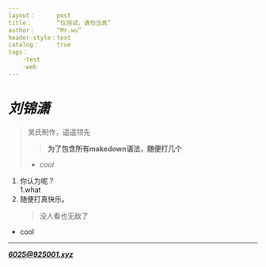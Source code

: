 ```yaml
---
layout：      post
title：       “仅测试，请勿当真”
author：      “Mr.wu”
header-style：text
catalog：     true
tags：
    -test
    -web
---
```


# ***刘锦潇***
> 吴氏制作，遥遥领先
> 
>>**为了包含所有makedown语法，随便打几个**
> - *cool*  

1. 你认为呢？  
    1.what
2. 随便打真快乐。  
    >没人看也无敌了  

* cool  
***
***<6025@925001.xyz>***
